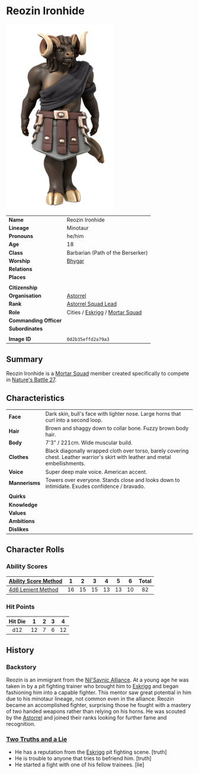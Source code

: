 # Reozin Ironhide

<img src="https://raw.githubusercontent.com/jesskelsall/astarus-images/main/characters/portraits/0d2b35effd2a79a3.png" height="500" />

|||
| --- | --- |
| **Name** | Reozin Ironhide | character.3
| **Lineage** | Minotaur |
| **Pronouns** | he/him |
| **Age** | 18 |
| **Class** | Barbarian (Path of the Berserker) |
| **Worship** | [Bhygar](../gods/deities/bhygar.md) |
| **Relations** | |
| **Places** | |
|||
| **Citizenship** | |
| **Organisation** | [Astorrel](../organisations/astorrel/astorrel.md) |
| **Rank** | [Astorrel Squad Lead](../organisations/astorrel/ranks/astorrel-squad-lead.md) |
| **Role** | Cities / [Eskrigg](../places/cities/eskrigg.md) / [Mortar Squad](../organisations/astorrel/squads/mortar-squad.md) |
| **Commanding Officer** | |
| **Subordinates** | |
|||
| **Image ID** | `0d2b35effd2a79a3` |

## Summary

Reozin Ironhide is a [Mortar Squad](../organisations/astorrel/squads/mortar-squad.md) member created specifically to compete in [Nature's Battle 27](../storylines/ended/natures-battle-27.md).

## Characteristics

| | |
| --- | --- |
| **Face** | Dark skin, bull's face with lighter nose. Large horns that curl into a second loop. | characteristics.2
| **Hair** | Brown and shaggy down to collar bone. Fuzzy brown body hair. |
| **Body** | 7'3" / 221cm. Wide muscular build. |
| **Clothes** | Black diagonally wrapped cloth over torso, barely covering chest. Leather warrior's skirt with leather and metal embellishments. |
| **Voice** | Super deep male voice. American accent. |
| **Mannerisms** | Towers over everyone. Stands close and looks down to intimidate. Exudes confidence / bravado. |
| | |
| **Quirks** | |
| **Knowledge** | |
| **Values** | |
| **Ambitions** | |
| **Dislikes** | |

## Character Rolls

### Ability Scores

| [Ability Score Method](../mechanics/ability-score-method/ability-score-method.md) | 1 | 2 | 3 | 4 | 5 | 6 | Total |
| --- |:---:|:---:|:---:|:---:|:---:|:---:|:---:|
| [4d6 Lenient Method](../mechanics/ability-score-method/4d6-lenient-method.md) | 16 | 15 | 15 | 13 | 13 | 10 | 82 |

### Hit Points

| Hit Die | 1 | 2 | 3 | 4 |
|:---:|:---:|:---:|:---:|:---:|
| d12 | 12 | 7 | 6 | 12 |

## History

### Backstory

Reozin is an immigrant from the [Nil'Savnic Alliance](../civilisations/nilsavnic-alliance/nilsavnic-alliance.md). At a young age he was taken in by a pit fighting trainer who brought him to [Eskrigg](../places/cities/eskrigg.md) and began fashioning him into a capable fighter. This mentor saw great potential in him due to his minotaur lineage, not common even in the alliance. Reozin became an accomplished fighter, surprising those he fought with a mastery of two handed weapons rather than relying on his horns. He was scouted by the [Astorrel](../organisations/astorrel/astorrel.md) and joined their ranks looking for further fame and recognition.

### [Two Truths and a Lie](../mechanics/roleplay/two-truths-and-a-lie.md)

- He has a reputation from the [Eskrigg](../places/cities/eskrigg.md) pit fighting scene. [truth]
- He is trouble to anyone that tries to befriend him. [truth]
- He started a fight with one of his fellow trainees. [lie]
